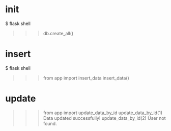 # init
$ flask shell
>>> db.create_all()

# insert
$ flask shell
>>> from app import insert_data
>>> insert_data()

# update
>>> from app import update_data_by_id
>>> update_data_by_id(1)
Data updated successfully!
>>> update_data_by_id(2)
User not found.

